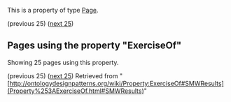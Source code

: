 This is a property of type [Page](../Type/Page "Type:Page").




  

(previous 25) ([next 25](http://ontologydesignpatterns.org/wiki/index.php?title=Property:ExerciseOf&from=PhD+Course+on+Computational+Ontologies+%40+University+of+Bologna%2FCollaborative+modeling+with+XD#SMWResults "Property:ExerciseOf"))
## Pages using the property "ExerciseOf"


Showing 25 pages using this property.


(previous 25) ([next 25](http://ontologydesignpatterns.org/wiki/index.php?title=Property:ExerciseOf&from=PhD+Course+on+Computational+Ontologies+%40+University+of+Bologna%2FCollaborative+modeling+with+XD#SMWResults "Property:ExerciseOf"))
Retrieved from "[http://ontologydesignpatterns.org/wiki/Property:ExerciseOf#SMWResults](Property%253AExerciseOf.html#SMWResults)"